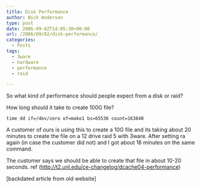 ```yaml
---
title: Disk Performance
author: Nick Anderson
type: post
date: 2006-09-02T14:05:38+00:00
url: /2006/09/02/disk-performance/
categories:
  - Posts
tags:
  - 3ware
  - hardware
  - performance
  - raid

---
```

So what kind of performance should people expect from a disk or raid?

How long should it take to create 100G file?

`time dd if=/dev/zero of=mako1 bs=65536 count=163840`

A customer of ours is using this to create a 10G file and its taking about 20 minutes to create the file on a 12 drive raid 5 with 3ware. After setting ra again (in case the customer did not) and I got about 18 minutes on the same command.

The customer says we should be able to create that file in about 10-20 seconds. ref (http://t2.unl.edu/ce-changelog/dcache04-performance)

[backdated article from old website]